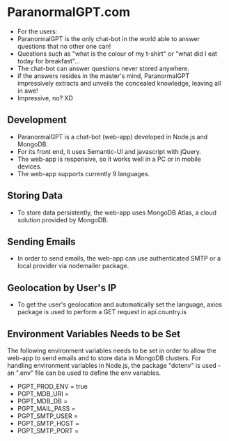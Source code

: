 # ParanormalGPT.com
- For the users:
- ParanormalGPT is the only chat-bot in the world able to answer questions that no other one can!
- Questions such as "what is the colour of my t-shirt" or "what did I eat today for breakfast"...
- The chat-bot can answer questions never stored anywhere.
- if the answers resides in the master's mind, ParanormalGPT impressively extracts and unveils the concealed knowledge, leaving all in awe!
- Impressive, no? XD

## Development
- ParanormalGPT is a chat-bot (web-app) developed in Node.js and MongoDB.
- For its front end, it uses Semantic-UI and javascript with jQuery.
- The web-app is responsive, so it works well in a PC or in mobile devices.
- The web-app supports currently 9 languages.

## Storing Data
- To store data persistently, the web-app uses MongoDB Atlas, a cloud solution provided by MongoDB.

## Sending Emails
- In order to send emails, the web-app can use authenticated SMTP or a local provider via nodemailer package.

## Geolocation by User's IP
- To get the user's geolocation and automatically set the language, axios package is used to perform a GET request in api.country.is

## Environment Variables Needs to be Set
 The following environment variables needs to be set in order to allow the web-app to send emails and to store data in MongoDB clusters.
 For handling environment variables in Node.js, the package "dotenv" is used - an ".env" file can be used to define the env variables.

- PGPT_PROD_ENV  = true
- PGPT_MDB_URI   = 
- PGPT_MDB_DB    = 
- PGPT_MAIL_PASS = 
- PGPT_SMTP_USER = 
- PGPT_SMTP_HOST = 
- PGPT_SMTP_PORT = 
